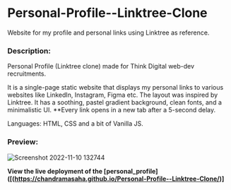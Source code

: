 # Personal-Profile--Linktree-Clone
Website for my profile and personal links using Linktree as reference. 

### Description:

Personal Profile (Linktree clone) made for Think Digital web-dev recruitments.

It is a single-page static website that displays my personal links to various websites like LinkedIn, Instagram, Figma etc. 
The layout was inspired by Linktree. It has a soothing, pastel gradient background, clean fonts, and a minimalistic UI.
**Every link opens in a new tab after a 5-second delay.

Languages: HTML, CSS and a bit of Vanilla JS.

### Preview:

![Screenshot 2022-11-10 132744](https://user-images.githubusercontent.com/97869414/201034877-8258ef4a-7cc8-4157-b7c5-0f5f7361f273.png)


**View the live deployment of the [personal_profile]([(https://chandramasaha.github.io/Personal-Profile--Linktree-Clone/)]**
